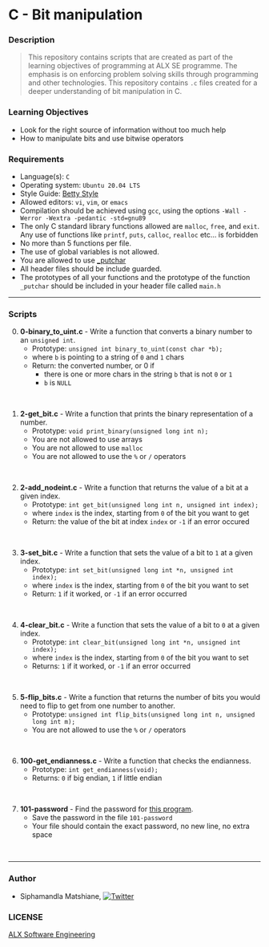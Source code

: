 # C - Bit manipulation

### Description
> This repository contains scripts that are created as part of the learning objectives of programming at ALX SE programme. The emphasis is on enforcing problem solving skills through programming and other technologies. This repository contains `.c` files created for a deeper understanding of bit manipulation in C.

### Learning Objectives
* Look for the right source of information without too much help
* How to manipulate bits and use bitwise operators

### Requirements
- Language(s): `C`
- Operating system: `Ubuntu 20.04 LTS`
- Style Guide: <a href="https://github.com/alx-tools/Betty/tree/master">Betty Style</a>
- Allowed editors: `vi`, `vim`, or `emacs`
- Compilation should be achieved using `gcc`, using the options `-Wall -Werror -Wextra -pedantic -std=gnu89`
- The only C standard library functions allowed are `malloc`, `free`, and `exit`. Any use of functions like `printf`, `puts`, `calloc`, `realloc` etc… is forbidden
- No more than 5 functions per file.
- The use of global variables is not allowed.
- You are allowed to use [_putchar](https://github.com/alx-tools/_putchar.c/blob/master/_putchar.c)
- All header files should be include guarded.
- The prototypes of all your functions and the prototype of the function `_putchar` should be included in your header file called `main.h`

---
### Scripts

0. **0-binary_to_uint.c** - Write a function that converts a binary number to an `unsigned int`.
    * Prototype: `unsigned int binary_to_uint(const char *b);`
    * where `b` is pointing to a string of `0` and `1` chars
    * Return: the converted number, or 0 if
        * there is one or more chars in the string `b` that is not `0` or `1`
        * `b` is `NULL`
<br>

1. **2-get_bit.c** - Write a function that prints the binary representation of a number.
    * Prototype: `void print_binary(unsigned long int n);`
    * You are not allowed to use arrays
    * You are not allowed to use `malloc`
    * You are not allowed to use the `%` or `/` operators
<br>

2. **2-add_nodeint.c** - Write a function that returns the value of a bit at a given index.
    * Prototype: `int get_bit(unsigned long int n, unsigned int index);`
    * where `index` is the index, starting from `0` of the bit you want to get
    * Return: the value of the bit at index `index` or `-1` if an error occured
<br>

3. **3-set_bit.c** - Write a function that sets the value of a bit to `1` at a given index.
    * Prototype: `int set_bit(unsigned long int *n, unsigned int index);`
    * where `index` is the index, starting from `0` of the bit you want to set
    * Return: `1` if it worked, or `-1` if an error occurred
<br>

4. **4-clear_bit.c** - Write a function that sets the value of a bit to `0` at a given index.
    * Prototype: `int clear_bit(unsigned long int *n, unsigned int index);`
    * where `index` is the index, starting from `0` of the bit you want to set
    * Returns: `1` if it worked, or `-1` if an error occurred
<br>

5. **5-flip_bits.c** - Write a function that returns the number of bits you would need to flip to get from one number to another.
    * Prototype: `unsigned int flip_bits(unsigned long int n, unsigned long int m);`
    * You are not allowed to use the `%` or `/` operators
<br>

6. **100-get_endianness.c** - Write a function that checks the endianness.
    * Prototype: `int get_endianness(void);`
    * Returns: `0` if big endian, `1` if little endian
<br>

7. **101-password** - Find the password for [this program](https://github.com/alx-tools/0x13.c).
    * Save the password in the file `101-password`
    * Your file should contain the exact password, no new line,
 no extra space
<br>

---
### Author
* Siphamandla Matshiane, [![Twitter](http://i.imgur.com/wWzX9uB.png)](https://twitter.com/sbumatshiane916)

### LICENSE
[ALX Software Engineering](https://www.alxafrica.com/software-engineering/)

